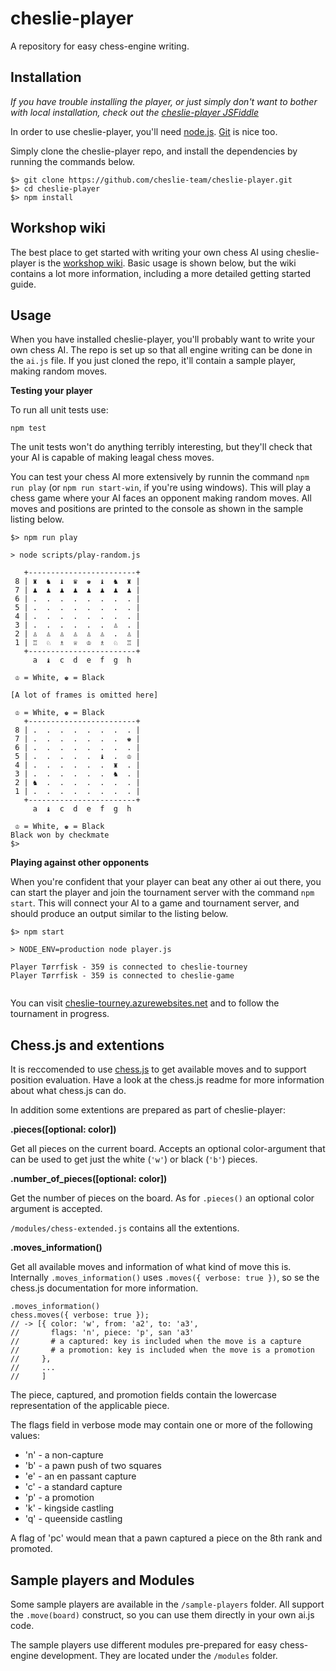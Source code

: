 cheslie-player
==============

A repository for easy chess-engine writing.


Installation
------------

_If you have trouble installing the player, or just simply don't want to bother with local installation, check out the [cheslie-player JSFiddle](https://jsfiddle.net/63gkjk9j/4/)_

In order to use cheslie-player, you'll need [node.js](https://nodejs.org/en/). [Git](https://git-scm.com/) is nice too.

Simply clone the cheslie-player repo, and install the dependencies by running the commands below.

```
$> git clone https://github.com/cheslie-team/cheslie-player.git
$> cd cheslie-player
$> npm install
```

Workshop wiki
-------------

The best place to get started with writing your own chess AI using cheslie-player is the [workshop wiki](https://github.com/cheslie-team/cheslie-player/wiki). Basic usage is shown below, but the wiki contains a lot more information, including a more detailed getting started guide.


Usage
-----

When you have installed cheslie-player, you'll probably want to write your own chess AI.
The repo is set up so that all engine writing can be done in the `ai.js` file. If you just cloned the repo, it'll contain a sample player, making random moves.

__Testing your player__

To run all unit tests use:

    npm test

The unit tests won't do anything terribly interesting, but they'll check that your AI is capable of making leagal chess moves.

You can test your chess AI more extensively by runnin the command `npm run play` (or `npm run start-win`, if you're using windows). This will play a chess game where your AI faces an opponent making random moves. All moves and positions are printed to the console as shown in the sample listing below.

```
$> npm run play

> node scripts/play-random.js

   +------------------------+
 8 | ♜  ♞  ♝  ♛  ♚  ♝  ♞  ♜ |
 7 | ♟  ♟  ♟  ♟  ♟  ♟  ♟  ♟ |
 6 | .  .  .  .  .  .  .  . |
 5 | .  .  .  .  .  .  .  . |
 4 | .  .  .  .  .  .  .  . |
 3 | .  .  .  .  .  .  ♙  . |
 2 | ♙  ♙  ♙  ♙  ♙  ♙  .  ♙ |
 1 | ♖  ♘  ♗  ♕  ♔  ♗  ♘  ♖ |
   +------------------------+
     a  ♝  c  d  e  f  g  h

 ♔ = White, ♚ = Black

[A lot of frames is omitted here]

 ♔ = White, ♚ = Black
   +------------------------+
 8 | .  .  .  .  .  .  .  . |
 7 | .  .  .  .  .  .  .  ♚ |
 6 | .  .  .  .  .  .  .  . |
 5 | .  .  .  .  .  ♝  .  ♔ |
 4 | .  .  .  .  .  .  ♜  . |
 3 | .  .  .  .  .  .  ♞  . |
 2 | ♞  .  .  .  .  .  .  . |
 1 | .  .  .  .  .  .  .  . |
   +------------------------+
     a  ♝  c  d  e  f  g  h

 ♔ = White, ♚ = Black
Black won by checkmate
$>
```

__Playing against other opponents__

When you're confident that your player can beat any other ai out there, you can start the player and join the tournament server with the command `npm start`.
This will connect your AI to a game and tournament server, and should produce an output similar to the listing below.

```
$> npm start

> NODE_ENV=production node player.js

Player Tørrfisk - 359 is connected to cheslie-tourney
Player Tørrfisk - 359 is connected to cheslie-game


```

You can visit [cheslie-tourney.azurewebsites.net](http://cheslie-tourney.azurewebsites.net/) and to follow the tournament in progress.


Chess.js and extentions
-----------------------

It is reccomended to use [chess.js](https://github.com/jhlywa/chess.js) to get available moves and to support position evaluation.
Have a look at the chess.js readme for more information about what chess.js can do.

In addition some extentions are prepared as part of cheslie-player:

__.pieces([optional: color])__

Get all pieces on the current board. Accepts an optional color-argument that can be used to get just the white (`'w'`) or black (`'b'`) pieces.

__.number_of_pieces([optional: color])__

Get the number of pieces on the board. As for `.pieces()` an optional color argument is accepted.


`/modules/chess-extended.js` contains all the extentions.


__.moves_information()__

Get all available moves and information of what kind of move this is. Internally `.moves_information()` uses `.moves({ verbose: true })`, so se the chess.js documentation for more information.

```
.moves_information()
chess.moves({ verbose: true });
// -> [{ color: 'w', from: 'a2', to: 'a3',
//       flags: 'n', piece: 'p', san 'a3'
//       # a captured: key is included when the move is a capture
//       # a promotion: key is included when the move is a promotion
//     },
//     ...
//     ]
```

The piece, captured, and promotion fields contain the lowercase representation of the applicable piece.

The flags field in verbose mode may contain one or more of the following values:

* 'n' - a non-capture
* 'b' - a pawn push of two squares
* 'e' - an en passant capture
* 'c' - a standard capture
* 'p' - a promotion
* 'k' - kingside castling
* 'q' - queenside castling

A flag of 'pc' would mean that a pawn captured a piece on the 8th rank and promoted.


Sample players and Modules
--------------------------

Some sample players are available in the `/sample-players` folder. All support the `.move(board)` construct, so you can use them directly in your own ai.js code.

The sample players use different modules pre-prepared for easy chess-engine development. They are located under the `/modules` folder.
